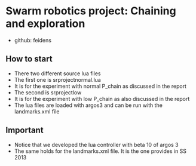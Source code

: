 # Swarm robotics project: Chaining and exploration

* github: feidens



## How to start

* There two different source lua files
* The first one is srprojectnormal.lua
* It is for the experiment with normal P_chain as discussed in the report
* The second is srprojectlow
* It is for the experiment with low P_chain as also discussed in the report
* The lua files are loaded with argos3 and can be run with the landmarks.xml file


## Important
* Notice that we developed the lua controller with beta 10 of argos 3
* The same holds for the landmarks.xml file. It is the one provides in SS 2013

